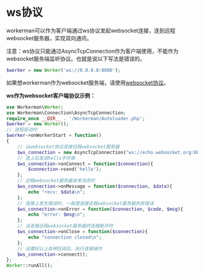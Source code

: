 # ws协议

workerman可以作为客户端通过ws协议发起websocket连接，连到远程websocket服务器，实现双向通讯。

注意：ws协议只能通过AsyncTcpConnection作为客户端使用，不能作为websocket服务端监听协议。也就是说以下写法是错误的。
```php
$worker = new Worker('ws://0.0.0.0:8080');
```

如果想workerman作为websocket服务端，请使用[websocket协议](/appendices/about-websocket.html)。

**ws作为websocket客户端协议示例：**
```php
use Workerman\Worker;
use Workerman\Connection\AsyncTcpConnection;
require_once __DIR__ . '/Workerman/Autoloader.php';
$worker = new Worker();
// 进程启动时
$worker->onWorkerStart = function()
{
    // 以websocket协议连接远程websocket服务器
    $ws_connection = new AsyncTcpConnection("ws://echo.websocket.org:80");
    // 连上后发送hello字符串
    $ws_connection->onConnect = function($connection){
        $connection->send('hello');
    };
    // 远程websocket服务器发来消息时
    $ws_connection->onMessage = function($connection, $data){
        echo "recv: $data\n";
    };
    // 连接上发生错误时，一般是连接远程websocket服务器失败错误
    $ws_connection->onError = function($connection, $code, $msg){
        echo "error: $msg\n";
    };
    // 当连接远程websocket服务器的连接断开时
    $ws_connection->onClose = function($connection){
        echo "connection closed\n";
    };
    // 设置好以上各种回调后，执行连接操作
    $ws_connection->connect();
};
Worker::runAll();
```

